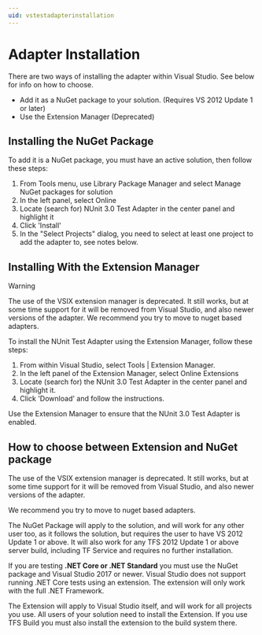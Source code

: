 ```yaml
---
uid: vstestadapterinstallation
---
```


# Adapter Installation

There are two ways of installing the adapter within Visual Studio. See below for info on how to choose.

* Add it as a NuGet package to your solution. (Requires VS 2012 Update 1 or later)
* Use the Extension Manager  (Deprecated)


## Installing the NuGet Package

To add it is a NuGet package, you must have an active solution, then follow these steps:

1. From Tools menu, use Library Package Manager and select Manage NuGet packages for solution
2. In the left panel, select Online
3. Locate (search for) NUnit 3.0 Test Adapter in the center panel and highlight it
4. Click 'Install'
5. In the "Select Projects" dialog, you need to select at least one project to add the adapter to, see notes below.

## Installing With the Extension Manager

> [!WARNING]
> The use of the VSIX extension manager is deprecated.  It still works, but at some time support for it will be removed from Visual Studio, and also newer versions of the adapter. We recommend you try to move to nuget based adapters.

To install the NUnit Test Adapter using the Extension Manager, follow these steps:

1. From within Visual Studio, select Tools | Extension Manager.
1. In the left panel of the Extension Manager, select Online Extensions
1. Locate (search for) the NUnit 3.0 Test Adapter in the center panel and highlight it.
1. Click 'Download' and follow the instructions.

Use the Extension Manager to ensure that the NUnit 3.0 Test Adapter is enabled.

## How to choose between Extension and NuGet package

The use of the VSIX extension manager is deprecated.  It still works, but at some time support for it will be removed from Visual Studio, and also newer versions of the adapter.

We recommend you try to move to nuget based adapters.

The NuGet Package will apply to the solution, and will work for any other user too, as it follows the solution, but requires the user to have VS 2012 Update 1 or above. It will also work for any TFS 2012 Update 1 or above server build, including TF Service and requires no further installation.

If you are testing **.NET Core or .NET Standard** you must use the NuGet package and Visual Studio 2017 or newer. Visual Studio does not support running .NET Core tests using an extension. The extension will only work with the full .NET Framework.

The Extension will apply to Visual Studio itself, and will work for all projects you use. All users of your solution need to install the Extension. If you use TFS Build you must also install the extension to the build system there.
